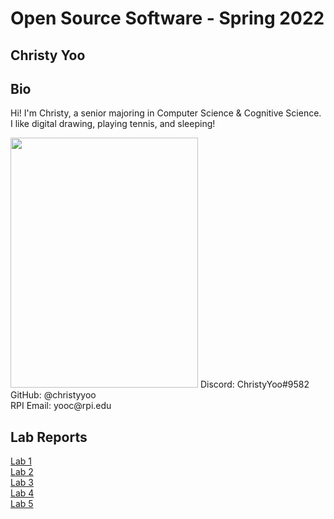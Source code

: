 # Open Source Software - Spring 2022
## Christy Yoo

## Bio
Hi! I'm Christy, a senior majoring in Computer Science & Cognitive Science.  
I like digital drawing, playing tennis, and sleeping!

<img src="https://user-images.githubusercontent.com/60198697/149562745-67913a50-8990-40de-9a35-5b089eafb60a.png" width="300" height="400">  
Discord: ChristyYoo#9582<br/>
GitHub: @christyyoo<br/>  
RPI Email: yooc@rpi.edu 

## Lab Reports
[Lab 1](labs/lab-01/report.md)  
[Lab 2](labs/lab-02/report.md)  
[Lab 3](labs/lab-03/report.md)  
[Lab 4](labs/lab-04/report.md)  
[Lab 5](labs/lab-05/report.md)  

